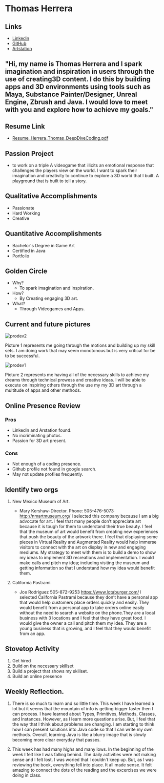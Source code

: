 # Thomas Herrera

## Links

* [Linkedin](https://www.linkedin.com/in/thomas-herrera-906414154?lipi=urn%3Ali%3Apage%3Ad_flagship3_profile_view_base_contact_details%3BMVKO0LNYRwCt77UTo0MdJA%3D%3D)
* [GitHub](https://www.github.com/MrDeliciousman)
* [Artstation](https://trherrera.artstation.com/)

## "Hi, my name is Thomas Herrera and I spark imagination and inspiration in users through the use of creating3D content. I do this by building apps and 3D environments using tools such as Maya, Substance Painter/Designer,  Unreal Engine, Zbrush and Java. I would love to meet with you and explore how to achieve my goals."

## Resume Link

* [Resume_Herrera_Thomas_DeepDiveCoding.pdf](https://github.com/MrDeliciousman/MrDeliciousman.github.io/files/2834749/Resume_Herrera_Thomas_DeepDiveCoding.pdf)

## Passion Project

* to work on a triple A videogame that illicits an emotional response that challenges the players view on the world. I want to spark their imagination and creativity to continue to explore a 3D world that I built. A playground that is built to tell a story.

## Qualitative Accomplishments

* Passionate
* Hard Working
* Creative

## Quantitative Accomplishments

* Bachelor's Degree in Game Art
* Certified in Java
* Portfolio

## Golden Circle

* Why?
  * To spark imagination and inspiration.
* How?
  * By Creating engaging 3D art.
* What?
  * Through Videogames and Apps.
  
 ## Current and future pictures
 
 ![prodev2](https://user-images.githubusercontent.com/45956191/52171639-99d63d00-271d-11e9-8393-a3acbd53b368.jpg)

 Picture 1 represents me going through the motions and building up my skill sets. I am doing work that may seem monotonous but is very critical for be to be successful.
 
 ![prodev1](https://user-images.githubusercontent.com/45956191/52171638-99d63d00-271d-11e9-8fed-91f2c8302192.jpg)
 
 Picture 2 represents me having all of the necessary skills to achieve my dreams through technical prowess and creative ideas. I will be able to execute on inspiring others through the use my my 3D art through a multitude of apps and other methods.
  
  ## Online Presence Review
  ### Pros
  * Linkedin and Arstation found.
  * No incriminating photos.
  * Passion for 3D art present.
 
 ### Cons
  * Not enough of a coding presence.
  * Github profile not found in google search.
  * May not update profiles frequently.
  
  ## Identify two orgs
  
  1. New Mexico Museum of Art.
	
     * Mary Kershaw-Director.
	Phone: 505-476-5073
	http://nmartmuseum.org/
	I selected this company because I am a big advocate for art. I feel that many people don’t appreciate art because it is tough for them to understand their true beauty. I feel that the museum of art would benefit from creating new experiences that push the beauty of the artwork there. I feel that displaying some pieces in Virtual Reality and Augmented Reality would help immerse visitors to connect with the art on display in new and engaging mediums. 
My strategy to meet with them is to build a demo to show my ideas to implement 3D recreations and implementation. I would make calls and pitch my idea; including visiting the museum and getting information so that I understand how my idea would benefit them.

2. California Pastrami.

    * Joe Rodriguez
505-872-9253
https://www.lotaburger.com/
I selected California Pastrami because they don’t have a personal app that would help customers place orders quickly and easily. They would benefit from a personal app to take orders online easily without the need to search a website on the phone.They are a local business with 3 locations and I feel that they have great food. I would give the owner a call and pitch them my idea. They are a young business that is growing, and I feel that they would benefit from an app.


## Stovetop Activity

1. Get hired
2. Build on the necessary skillset
3. Build a project that shows my skillset.
4. Build an online presence




  
  ## Weekly Reflection.
  
  1. There is so much to learn and so little time. This week I have learned a lot but it seems that the mountain of info is getting bigger faster then I can process. I have learned about Types, Primitives, Methods, Classes, and Instances. However, as I learn more questions arise. But, I feel that the way that I think about problems are changing. I am starting to think how I can present solutions into Java code so that I can write my own methods. Overall, learning Java is like a blurry image that is slowly becoming more clear everyday that passes.
  
  2. This week has had many highs and many lows. In the beginning of the week I felt like I was falling behind. The daily activities were not making sense and I felt lost. I was woried that I couldn't keep up. But, as I was reviewing the book, everything fell into place. It all made sense. It felt amazing to connect the dots of the reading and the excercises we were doing in class.

